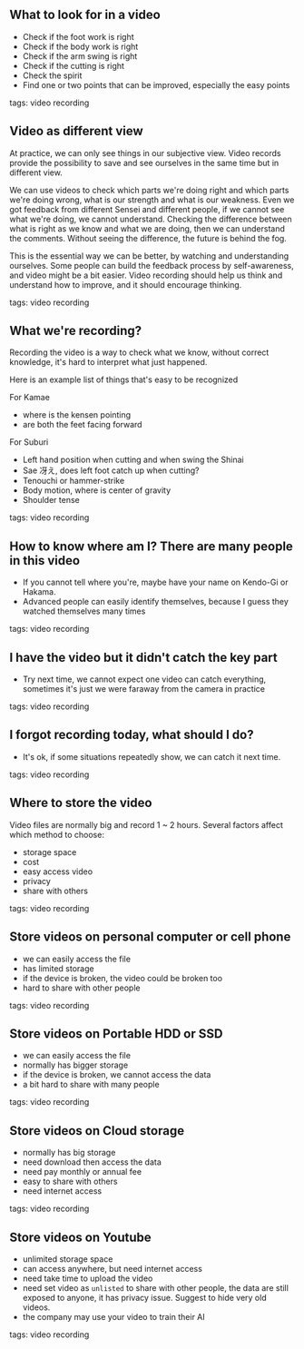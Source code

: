 ## What to look for in a video

- Check if the foot work is right
- Check if the body work is right
- Check if the arm swing is right
- Check if the cutting is right
- Check the spirit
- Find one or two points that can be improved, especially the easy points

tags: video recording

## Video as different view


At practice, we can only see things in our subjective view. Video records provide the possibility to save and see ourselves in the same time but in different view.

We can use videos to check which parts we're doing right and which parts we're doing wrong, what is our strength and what is our weakness. Even we got feedback from different Sensei and different people, if we cannot see what we're doing, we cannot understand. Checking the difference between what is right as we know and what we are doing, then we can understand the comments. Without seeing the difference, the future is behind the fog.

This is the essential way we can be better, by watching and understanding ourselves. Some people can build the feedback process by self-awareness, and video might be a bit easier. Video recording should help us think and understand how to improve, and it should encourage thinking.


tags: video recording


## What we're recording?

Recording the video is a way to check what we know, without correct knowledge, it's hard to interpret what just happened.

Here is an example list of things that's easy to be recognized

For Kamae

- where is the kensen pointing
- are both the feet facing forward

For Suburi

- Left hand position when cutting and when swing the Shinai
- Sae 冴え, does left foot catch up when cutting?
- Tenouchi or hammer-strike
- Body motion, where is center of gravity
- Shoulder tense

tags: video recording



## How to know where am I? There are many people in this video

- If you cannot tell where you're, maybe have your name on Kendo-Gi or Hakama.
- Advanced people can easily identify themselves, because I guess they watched themselves many times

tags: video recording

##  I have the video but it didn't catch the key part

- Try next time, we cannot expect one video can catch everything, sometimes it's just we were faraway from the camera in practice

tags: video recording

## I forgot recording today, what should I do?

- It's ok, if some situations repeatedly show, we can catch it next time.

tags: video recording

## Where to store the video

Video files are normally big and record 1 ~ 2 hours. Several factors affect which method to choose:

- storage space
- cost
- easy access video
- privacy
- share with others


tags: video recording

## Store videos on personal computer or cell phone

- we can easily access the file
- has limited storage
- if the device is broken, the video could be broken too
- hard to share with other people

tags: video recording

## Store videos on Portable HDD or SSD

- we can easily access the file
- normally has bigger storage
- if the device is broken, we cannot access the data
- a bit hard to share with many people

tags: video recording

## Store videos on Cloud storage

- normally has big storage
- need download then access the data
- need pay monthly or annual fee
- easy to share with others
- need internet access

tags: video recording

## Store videos on Youtube

- unlimited storage space
- can access anywhere, but need internet access
- need take time to upload the video
- need set video as `unlisted` to share with other people, the data are still exposed to anyone, it has privacy issue. Suggest to hide very old videos.
- the company may use your video to train their AI

tags: video recording
